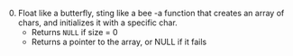 0. Float like a butterfly, sting like a bee -a function that creates an array of chars, and initializes it with a specific char.
	* Returns `NULL` if size = 0
	* Returns a pointer to the array, or NULL if it fails
